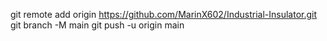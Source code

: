 git remote add origin https://github.com/MarinX602/Industrial-Insulator.git
git branch -M main
git push -u origin main



